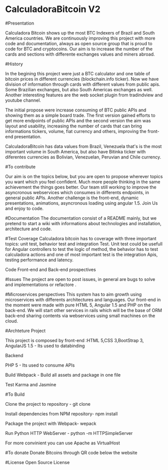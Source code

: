 # CalculadoraBitcoin V2
#Presentation

 Calculadora Bitcoin shows up the most BTC Indexers of Brazil and South America countries. We are continuously improving this project with more code and documentation, always as open source group that is proud to code for BTC and cryptocoins. Our aim is to increase the number of the cards and sections with differente exchanges values and miners abroad.
 
#History 

 In the begining this project were just a BTC calculator and one table of bitcoin prices in different currencies (blockchain.info ticker). Now we have division of information through cards with different values from  public apis. Some Brazilian exchanges, but also  South  Americas exchanges as well. Another interesting features are the web socket plugin from tradindview and youtube channel.
 
The initial propose were increase consuming of BTC public APIs and showing them as a simple board trade. The first version gained efforts to get more endpoints of public APIs and the second version the aim was layout and usability, increasing the number of cards that can bring informations tickers, volume, fiat currency and others, improving the front-end presentation.
 
 CalculadoraBitcoin has data values from Brazil, Venezuela that's is the most important volume in South America, but also have Bitinka ticker with diferentes currencies as Bolivian, Venezuelan, Peruvian and Chile currency. 

#To contribute

Our aim is on the topics below, but you are open to propose wherever topics you want which you feel confident. Much more people thinking in the same achievement the things goes better. Our team still working to improve the asyncronous webservices which consumes in differents endpoints, in general public APIs. Another challenge is the front-end, dynamic presentations, animations, asyncronous loading using angular 1.5. Join Us and enjoy to code.

#Documentation 
The documentation consist of a README mainly, but we pretend to start a wiki with informations about technologies and installation, architecture and code.

#Test Coverage
Calculadora bitcoin has to coverage with three important topics: unit test, behavior test and integration Test.
Unit test could be usefull for Angular controllers to test the logic of method, the behavior has to test calculadora actions and one of most important test is the integration Apis, testing performance and latency.

Code
Front-end and Back-end prospectives

#Issues 
The project are open to post issues, in general are bugs to solve and implementations or refactore . 

#Microservices perspectives
This system has to aim growth using microservices with differents architectures and languages. Our front-end in the moment were made with pure HTML 5, Angular 1.5 and PHP on the back-end. We will start other services in rails which will be the base of ORM back-end sharing contents via webservices using small machines on the cloud.

#Archteture Project

This project is composed by front-end :HTML 5,CSS 3,BootStrap 3, AngularJS 1.5 - Its used to databinding   

Backend

PHP 5 - Its used to consume APIs

Build 
Webpack - Build all assets and package in one file

Test
Karma and Jasmine

#To Build

Clone the project to repository -  git clone <project> 

Install dependencies from NPM repository- npm install

Package the project with Webpack- wepack

Run Python HTTP WebServer - python -m HTTPSimpleServer

For more convinient you can use Apache as VirtualHost

#To donate
Donate Bitcoins through QR code below the website

#License
Open Source License
